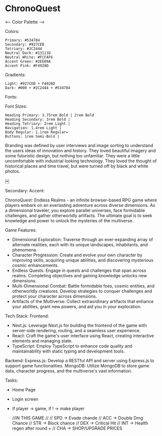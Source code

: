 # ChronoQuest

<-- Color Palette -->

Colors:

    Primary: #534784
    Secondary: #927CEB
    Tetriary: #2C2444
    Neutral Dark: #13111D
    Neutral White: #FCFAF6
    Accent Green: #2EE09A
    Accent Pink: #F4928D

Gradients:

    Light: #927CEB + F4928D
    Dark: #000 + #2C2444 + #534784

Fonts:

Font Sizes:

    Heading Primary: 3.75rem Bold | 2rem Bold
    Heading Secondary: 3rem Bold |
    Heading Tetriary: 2rem Light |
    Navigation: 1.4rem Light |
    Body Regular: 1.1rem Regular=
    Buttons: 1rem Semi-Bold |

Branding was defined by user interviews and image sorting to understand the users ideas of innovation and history. They loved beautiful imagery and some futuristic design, but nothing too unfamiliar. They were a little uncomfortable with industrial looking technology. They loved the thought of historical places and time travel, but were turned off by black and white photos.

￼

Secondary:
Accent:

ChronoQuest: Endless Realms - an infinite browser-based RPG game where players embark on an everlasting adventure across diverse dimensions. As a dimensional traveler, you explore parallel universes, face formidable challenges, and gather otherworldly artifacts. The ultimate goal is to seek knowledge and power to unlock the mysteries of the multiverse.

Game Features:

- Dimensional Exploration: Traverse through an ever-expanding array of alternate realities, each with its unique landscapes, inhabitants, and phenomena.
- Character Progression: Create and evolve your own character by improving skills, acquiring unique abilities, and discovering mysterious cosmic enhancements.
- Endless Quests: Engage in quests and challenges that span across realms. Completing objectives and gaining knowledge unlocks new dimensions.
- Multi-Dimensional Combat: Battle formidable foes, cosmic entities, and otherworldly creatures. Develop strategies to conquer challenges and protect your character across dimensions.
- Artifacts of the Multiverse: Collect extraordinary artifacts that enhance your abilities, grant new powers, and aid you in your exploration.

Tech Stack:
Frontend:

- Next.js: Leverage Next.js for building the frontend of the game with server-side rendering, routing, and a seamless user experience.
- React: Craft the game's user interface using React, creating interactive elements and managing state.
- TypeScript: Employ TypeScript to enhance code quality and maintainability with static typing and development tools.

Backend:
Express.js: Develop a RESTful API and server using Express.js to support game functionalities.
MongoDB: Utilize MongoDB to store game data, character progress, and the multiverse's vast information.

Tasks:

- Home Page
- Login screen

- If player -> game, if ! -> make player

  //IN THIS GAME //
  // SPD -> Evade chande
  // ACC -> Double Dmg Chance
  // STR -> Block chance
  // DEX -> Critical Hit
  // INT -> Health regen after round +
  // CHA -> SHOP/UPGRADE PRICES
